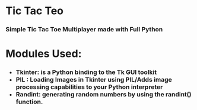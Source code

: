 
<h1>Tic Tac Teo </h1>
<h3>Simple Tic Tac Toe  Multiplayer made with Full Python</h3>
<h1>Modules Used:</h1>
<h3>
<ul>
<li>Tkinter: is a Python binding to the Tk GUI toolkit</li>
<li>PIL : Loading Images in Tkinter using PIL/Adds image   processing capabilities to your Python interpreter</li>
<li>Randint: generating random numbers by using the randint() function.</li>
</ul>
</h3>
